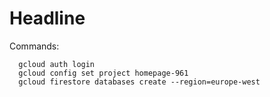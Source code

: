 

# Headline

Commands:

```
  gcloud auth login
  gcloud config set project homepage-961
  gcloud firestore databases create --region=europe-west
```
